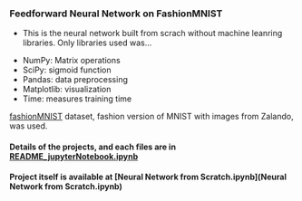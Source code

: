 ### Feedforward Neural Network on FashionMNIST

- This is the neural network built from scrach without machine leanring libraries. Only libraries used was...
* NumPy: Matrix operations
* SciPy: sigmoid function
* Pandas: data preprocessing
* Matplotlib: visualization
* Time: measures training time

[fashionMNIST](https://github.com/zalandoresearch/fashion-mnist) dataset, fashion version of MNIST with images from Zalando, was used.


#### Details of the projects, and each files are in [README_jupyterNotebook.ipynb](README_jupyterNotebook.ipynb)
#### Project itself is available at [Neural Network from Scratch.ipynb](Neural Network from Scratch.ipynb)
